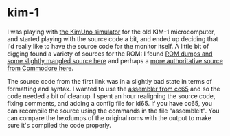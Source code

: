 # kim-1

I was playing with [the KimUno simulator](http://obsolescence.wix.com/obsolescence#!kim-uno-summary/c1uuh) 
for the old KIM-1
microcomputer, and started playing with the source code a bit, and 
ended up deciding that I'd really like to have the source code
for the monitor itself.  A little bit of digging found a variety
of sources for the ROM: I found [ROM dumps and some slightly
mangled source here](http://zimmers.net/anonftp/pub/cbm/src/kim-1/index.html) and perhaps a [more authoritative
source from Commodore here](http://www.commodore.ca/wp-content/uploads/2013/02/manual-kim1_mon.txt).

The source code from the first link was in a slightly bad state 
in terms of formatting and syntax.  I wanted to use the
[assembler from cc65](http://cc65.github.io/cc65/) and so the 
code needed a bit of cleanup.  I spent an hour realigning the 
source code, fixing comments, and adding a config file for 
ld65. If you have cc65, you can recompile the source using the
commands in the file "assembleit".  You can compare the hexdumps
of the original roms with the output to make sure it's compiled
the code properly.
